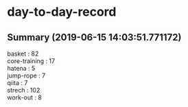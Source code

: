 # day-to-day-record  
## Summary  (2019-06-15 14:03:51.771172)  
basket : 82  
core-training : 17  
hatena : 5  
jump-rope : 7  
qiita : 7  
strech : 102  
work-out : 8  
